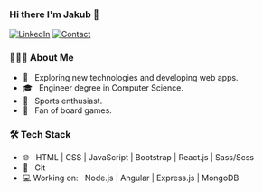 ### Hi there I'm Jakub :punch:

[![LinkedIn](https://img.shields.io/static/v1?label=LinekdIn&message=%20&color=blue&logo=linkedin&style=flat-square&logoColor=white)](https://https://www.linkedin.com/in/jakub-otr%C4%99ba-028715185//)
[![Contact](https://img.shields.io/static/v1?label=Contact&message=%20&color=green&logo=gmail&style=flat-square&logoColor=white)](mailto:jakub.otreba1@gmail.com)
  
  
<h3> 👨🏻‍💻 About Me </h3>

- 🤔 &nbsp; Exploring new technologies and developing web apps.
- :mortar_board: &nbsp; Engineer degree in Computer Science.
- :muscle: &nbsp; Sports enthusiast.
- :game_die: &nbsp; Fan of board games.


<h3>🛠 Tech Stack</h3>

- 🌐 &nbsp; HTML | CSS | JavaScript | Bootstrap | React.js | Sass/Scss
- 🔧 &nbsp; Git
- :computer: Working on: &nbsp;  Node.js | Angular | Express.js | MongoDB
